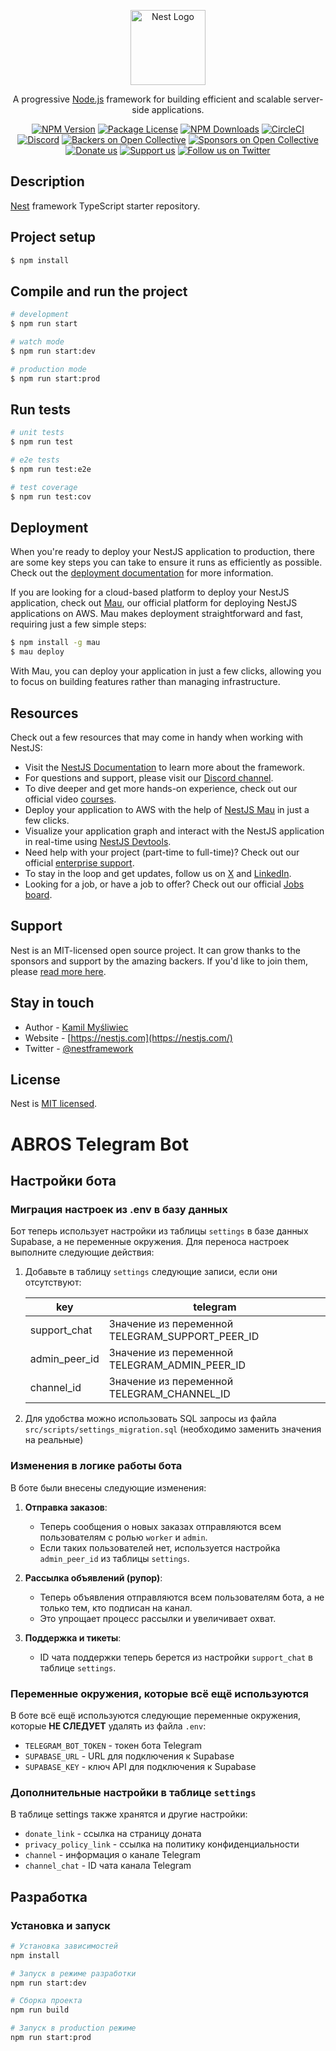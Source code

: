<p align="center">
  <a href="http://nestjs.com/" target="blank"><img src="https://nestjs.com/img/logo-small.svg" width="120" alt="Nest Logo" /></a>
</p>

[circleci-image]: https://img.shields.io/circleci/build/github/nestjs/nest/master?token=abc123def456
[circleci-url]: https://circleci.com/gh/nestjs/nest

  <p align="center">A progressive <a href="http://nodejs.org" target="_blank">Node.js</a> framework for building efficient and scalable server-side applications.</p>
    <p align="center">
<a href="https://www.npmjs.com/~nestjscore" target="_blank"><img src="https://img.shields.io/npm/v/@nestjs/core.svg" alt="NPM Version" /></a>
<a href="https://www.npmjs.com/~nestjscore" target="_blank"><img src="https://img.shields.io/npm/l/@nestjs/core.svg" alt="Package License" /></a>
<a href="https://www.npmjs.com/~nestjscore" target="_blank"><img src="https://img.shields.io/npm/dm/@nestjs/common.svg" alt="NPM Downloads" /></a>
<a href="https://circleci.com/gh/nestjs/nest" target="_blank"><img src="https://img.shields.io/circleci/build/github/nestjs/nest/master" alt="CircleCI" /></a>
<a href="https://discord.gg/G7Qnnhy" target="_blank"><img src="https://img.shields.io/badge/discord-online-brightgreen.svg" alt="Discord"/></a>
<a href="https://opencollective.com/nest#backer" target="_blank"><img src="https://opencollective.com/nest/backers/badge.svg" alt="Backers on Open Collective" /></a>
<a href="https://opencollective.com/nest#sponsor" target="_blank"><img src="https://opencollective.com/nest/sponsors/badge.svg" alt="Sponsors on Open Collective" /></a>
  <a href="https://paypal.me/kamilmysliwiec" target="_blank"><img src="https://img.shields.io/badge/Donate-PayPal-ff3f59.svg" alt="Donate us"/></a>
    <a href="https://opencollective.com/nest#sponsor"  target="_blank"><img src="https://img.shields.io/badge/Support%20us-Open%20Collective-41B883.svg" alt="Support us"></a>
  <a href="https://twitter.com/nestframework" target="_blank"><img src="https://img.shields.io/twitter/follow/nestframework.svg?style=social&label=Follow" alt="Follow us on Twitter"></a>
</p>
  <!--[![Backers on Open Collective](https://opencollective.com/nest/backers/badge.svg)](https://opencollective.com/nest#backer)
  [![Sponsors on Open Collective](https://opencollective.com/nest/sponsors/badge.svg)](https://opencollective.com/nest#sponsor)-->

## Description

[Nest](https://github.com/nestjs/nest) framework TypeScript starter repository.

## Project setup

```bash
$ npm install
```

## Compile and run the project

```bash
# development
$ npm run start

# watch mode
$ npm run start:dev

# production mode
$ npm run start:prod
```

## Run tests

```bash
# unit tests
$ npm run test

# e2e tests
$ npm run test:e2e

# test coverage
$ npm run test:cov
```

## Deployment

When you're ready to deploy your NestJS application to production, there are some key steps you can take to ensure it runs as efficiently as possible. Check out the [deployment documentation](https://docs.nestjs.com/deployment) for more information.

If you are looking for a cloud-based platform to deploy your NestJS application, check out [Mau](https://mau.nestjs.com), our official platform for deploying NestJS applications on AWS. Mau makes deployment straightforward and fast, requiring just a few simple steps:

```bash
$ npm install -g mau
$ mau deploy
```

With Mau, you can deploy your application in just a few clicks, allowing you to focus on building features rather than managing infrastructure.

## Resources

Check out a few resources that may come in handy when working with NestJS:

- Visit the [NestJS Documentation](https://docs.nestjs.com) to learn more about the framework.
- For questions and support, please visit our [Discord channel](https://discord.gg/G7Qnnhy).
- To dive deeper and get more hands-on experience, check out our official video [courses](https://courses.nestjs.com/).
- Deploy your application to AWS with the help of [NestJS Mau](https://mau.nestjs.com) in just a few clicks.
- Visualize your application graph and interact with the NestJS application in real-time using [NestJS Devtools](https://devtools.nestjs.com).
- Need help with your project (part-time to full-time)? Check out our official [enterprise support](https://enterprise.nestjs.com).
- To stay in the loop and get updates, follow us on [X](https://x.com/nestframework) and [LinkedIn](https://linkedin.com/company/nestjs).
- Looking for a job, or have a job to offer? Check out our official [Jobs board](https://jobs.nestjs.com).

## Support

Nest is an MIT-licensed open source project. It can grow thanks to the sponsors and support by the amazing backers. If you'd like to join them, please [read more here](https://docs.nestjs.com/support).

## Stay in touch

- Author - [Kamil Myśliwiec](https://twitter.com/kammysliwiec)
- Website - [https://nestjs.com](https://nestjs.com/)
- Twitter - [@nestframework](https://twitter.com/nestframework)

## License

Nest is [MIT licensed](https://github.com/nestjs/nest/blob/master/LICENSE).

# ABROS Telegram Bot

## Настройки бота

### Миграция настроек из .env в базу данных

Бот теперь использует настройки из таблицы `settings` в базе данных Supabase, а не переменные окружения. Для переноса настроек выполните следующие действия:

1. Добавьте в таблицу `settings` следующие записи, если они отсутствуют:

   | key           | telegram                                        |
   | ------------- | ----------------------------------------------- |
   | support_chat  | Значение из переменной TELEGRAM_SUPPORT_PEER_ID |
   | admin_peer_id | Значение из переменной TELEGRAM_ADMIN_PEER_ID   |
   | channel_id    | Значение из переменной TELEGRAM_CHANNEL_ID      |

2. Для удобства можно использовать SQL запросы из файла `src/scripts/settings_migration.sql` (необходимо заменить значения на реальные)

### Изменения в логике работы бота

В боте были внесены следующие изменения:

1. **Отправка заказов**:

   - Теперь сообщения о новых заказах отправляются всем пользователям с ролью `worker` и `admin`.
   - Если таких пользователей нет, используется настройка `admin_peer_id` из таблицы `settings`.

2. **Рассылка объявлений (рупор)**:

   - Теперь объявления отправляются всем пользователям бота, а не только тем, кто подписан на канал.
   - Это упрощает процесс рассылки и увеличивает охват.

3. **Поддержка и тикеты**:
   - ID чата поддержки теперь берется из настройки `support_chat` в таблице `settings`.

### Переменные окружения, которые всё ещё используются

В боте всё ещё используются следующие переменные окружения, которые **НЕ СЛЕДУЕТ** удалять из файла `.env`:

- `TELEGRAM_BOT_TOKEN` - токен бота Telegram
- `SUPABASE_URL` - URL для подключения к Supabase
- `SUPABASE_KEY` - ключ API для подключения к Supabase

### Дополнительные настройки в таблице `settings`

В таблице settings также хранятся и другие настройки:

- `donate_link` - ссылка на страницу доната
- `privacy_policy_link` - ссылка на политику конфиденциальности
- `channel` - информация о канале Telegram
- `channel_chat` - ID чата канала Telegram

## Разработка

### Установка и запуск

```bash
# Установка зависимостей
npm install

# Запуск в режиме разработки
npm run start:dev

# Сборка проекта
npm run build

# Запуск в production режиме
npm run start:prod
```
